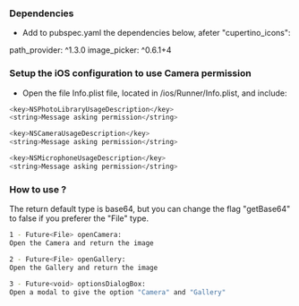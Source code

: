 ### Dependencies

- Add to pubspec.yaml the dependencies below, afeter "cupertino_icons":

path_provider: ^1.3.0
image_picker: ^0.6.1+4

### Setup the iOS configuration to use Camera permission

- Open the file Info.plist file, located in <project root>/ios/Runner/Info.plist, and include:

```bash
<key>NSPhotoLibraryUsageDescription</key>
<string>Message asking permission</string>

<key>NSCameraUsageDescription</key>
<string>Message asking permission</string>

<key>NSMicrophoneUsageDescription</key>
<string>Message asking permission</string>
```

### How to use ?

The return default type is base64, but you can change the flag "getBase64" to false if you preferer the "File" type.

```bash
1 - Future<File> openCamera: 
Open the Camera and return the image 

2 - Future<File> openGallery: 
Open the Gallery and return the image 

3 - Future<void> optionsDialogBox:
Open a modal to give the option "Camera" and "Gallery"
```